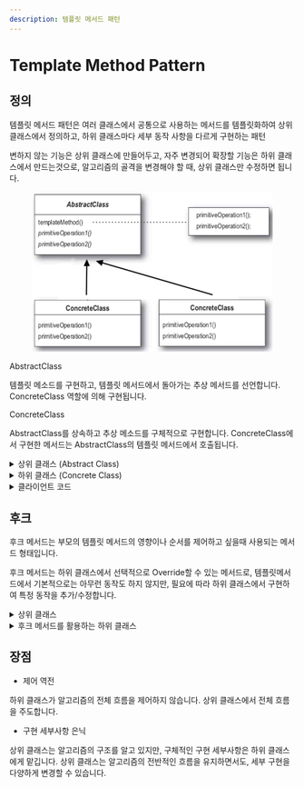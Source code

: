 ```yaml
---
description: 템플릿 메서드 패턴
---
```


# Template Method Pattern

## 정의

템플릿 메서드 패턴은 여러 클래스에서 공통으로 사용하는 메서드를 템플릿화하여 상위 클래스에서 정의하고, 하위 클래스마다 세부 동작 사항을 다르게 구현하는 패턴

변하지 않는 기능은 상위 클래스에 만들어두고, 자주 변경되어 확장할 기능은 하위 클래스에서 만드는것으로, 알고리즘의 골격을 변경해야 할 때, 상위 클래스만 수정하면 됩니다.

<figure><img src="../.gitbook/assets/image (233).png" alt=""><figcaption></figcaption></figure>

AbstractClass

템플릿 메소드를 구현하고, 템플릿 메서드에서 돌아가는 추상 메서드를 선언합니다. ConcreteClass 역할에 의해 구현됩니다.

ConcreteClass

AbstractClass를 상속하고 추상 메소드를 구체적으로 구현합니다. ConcreteClass에서 구현한 메서드는 AbstractClass의 템플릿 메서드에서 호출됩니다.

<details>

<summary>상위 클래스 (Abstract Class)</summary>

```java
public abstract class ReportGenerator {

    // 템플릿 메서드
    public final void generateReport() {
        fetchData();
        processData();
        if (shouldFormatReport()) {  // 후크 메서드 사용
            formatReport();
        }
        printReport();
    }

    protected abstract void fetchData();

    protected abstract void processData();

    protected abstract void formatReport();

    protected void printReport() {
        System.out.println("Report is ready to be printed.");
    }

    // 후크 메서드: 하위 클래스에서 오버라이드 가능
    protected boolean shouldFormatReport() {
        return true;  // 기본적으로 보고서는 형식을 갖추도록 설정
    }
}
```

위 코드에서 `shouldFormatReport` 메서드가 후크 역할을 합니다. 이 메서드는 기본적으로 `true`를 반환하지만, 하위 클래스에서 이 메서드를 오버라이드하여 보고서를 형식화할지 여부를 결정할 수 있습니다.

</details>

<details>

<summary>하위 클래스 (Concrete Class)</summary>

```java
public class SalesReportGenerator extends ReportGenerator {

    @Override
    protected void fetchData() {
        System.out.println("Fetching sales data from the database...");
    }

    @Override
    protected void processData() {
        System.out.println("Processing sales data...");
    }

    @Override
    protected void formatReport() {
        System.out.println("Formatting sales report...");
    }
}

public class InventoryReportGenerator extends ReportGenerator {

    @Override
    protected void fetchData() {
        System.out.println("Fetching inventory data from the warehouse...");
    }

    @Override
    protected void processData() {
        System.out.println("Processing inventory data...");
    }

    @Override
    protected void formatReport() {
        System.out.println("Formatting inventory report...");
    }
}

```

여기서 `SalesReportGenerator`와 `InventoryReportGenerator`는 각각 `ReportGenerator`의 하위 클래스이며, 각각의 보고서 유형에 맞게 데이터를 가져오고 처리하는 방식을 구현합니다.

</details>

<details>

<summary>클라이언트 코드</summary>

```java
public class ReportService {

    public void createReport(String type) {
        ReportGenerator reportGenerator;
        
        if ("sales".equalsIgnoreCase(type)) {
            reportGenerator = new SalesReportGenerator();
        } else if ("inventory".equalsIgnoreCase(type)) {
            reportGenerator = new InventoryReportGenerator();
        } else {
            throw new IllegalArgumentException("Unknown report type: " + type);
        }
        
        reportGenerator.generateReport();
    }
}
```

위 코드에서 `ReportService`는 클라이언트 역할을 하며, 사용자가 지정한 보고서 유형에 따라 적절한 `ReportGenerator` 하위 클래스를 선택하여 보고서를 생성합니다.

</details>



## 후크

후크 메서드는 부모의 템플릿 메서드의 영향이나 순서를 제어하고 싶을때 사용되는 메서드 형태입니다.

후크 메서드는 하위 클래스에서 선택적으로 Override할 수 있는 메서드로, 템플릿메서드에서 기본적으로는 아무런 동작도 하지 않지만, 필요에 따라 하위 클래스에서 구현하여 특정 동작을 추가/수정합니다.

<details>

<summary>상위 클래스</summary>

```java
public abstract class ReportGenerator {

    // 템플릿 메서드
    public final void generateReport() {
        fetchData();
        processData();
        if (shouldFormatReport()) {  // 후크 메서드 사용
            formatReport();
        }
        printReport();
    }

    protected abstract void fetchData();

    protected abstract void processData();

    protected abstract void formatReport();

    protected void printReport() {
        System.out.println("Report is ready to be printed.");
    }

    // 후크 메서드: 하위 클래스에서 오버라이드 가능
    protected boolean shouldFormatReport() {
        return true;  // 기본적으로 보고서는 형식을 갖추도록 설정
    }
}
```

위 코드에서 `shouldFormatReport` 메서드가 후크 역할을 합니다. 이 메서드는 기본적으로 `true`를 반환하지만, 하위 클래스에서 이 메서드를 오버라이드하여 보고서를 형식화할지 여부를 결정할 수 있습니다.

</details>

<details>

<summary>후크 메서드를 활용하는 하위 클래스</summary>

```java
public class QuickReportGenerator extends ReportGenerator {

    @Override
    protected void fetchData() {
        System.out.println("Fetching quick data...");
    }

    @Override
    protected void processData() {
        System.out.println("Processing quick data...");
    }

    @Override
    protected void formatReport() {
        System.out.println("Quick report does not require formatting.");
    }

    @Override
    protected boolean shouldFormatReport() {
        return false;  // 이 보고서에서는 형식을 적용하지 않도록 설정
    }
}
```

위 코드에서 `QuickReportGenerator`는 `shouldFormatReport` 후크 메서드를 오버라이드하여 보고서 형식을 건너뛰도록 설정했습니다. 이렇게 하여 기본 알고리즘의 흐름을 유지하면서도, 특정 단계에서는 동작을 변경할 수 있습니다.

</details>



## 장점

* 제어 역전

하위 클래스가 알고리즘의 전체 흐름을 제어하지 않습니다. 상위 클래스에서 전체 흐름을 주도합니다.

* 구현 세부사항 은닉

상위 클래스는 알고리즘의 구조를 알고 있지만, 구체적인 구현 세부사항은 하위 클래스에게 맡깁니다. 상위 클래스는 알고리즘의 전반적인 흐름을 유지하면서도, 세부 구현을 다양하게 변경할 수 있습니다.

